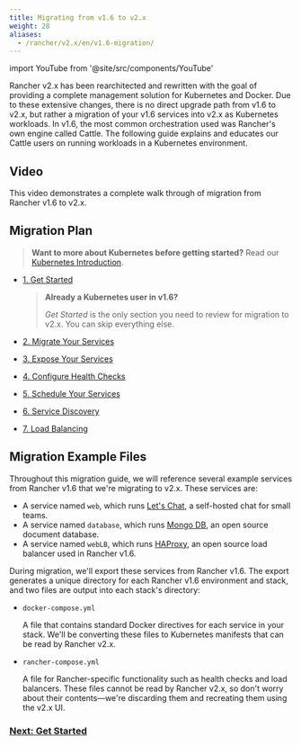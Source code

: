 ```yaml
---
title: Migrating from v1.6 to v2.x
weight: 28
aliases:
  - /rancher/v2.x/en/v1.6-migration/
---
```

import YouTube from '@site/src/components/YouTube'

Rancher v2.x has been rearchitected and rewritten with the goal of providing a complete management solution for Kubernetes and Docker.  Due to these extensive changes, there is no direct upgrade path from v1.6 to v2.x, but rather a migration of your v1.6 services into v2.x as Kubernetes workloads.  In v1.6, the most common orchestration used was Rancher's own engine called Cattle. The following guide explains and educates our Cattle users on running workloads in a Kubernetes environment.

## Video

This video demonstrates a complete walk through of migration from Rancher v1.6 to v2.x.

<YouTube id="OIifcqj5Srw"/>

## Migration Plan

>**Want to more about Kubernetes before getting started?** Read our [Kubernetes Introduction](../how-to-guides/new-user-guides/migrate-from-v1.6-v2.x/kubernetes-introduction.md).


- [1. Get Started](../how-to-guides/new-user-guides/migrate-from-v1.6-v2.x/install-and-configure-rancher.md)

    >**Already a Kubernetes user in v1.6?**
    >
    > _Get Started_ is the only section you need to review for migration to v2.x. You can skip everything else.
- [2. Migrate Your Services](../how-to-guides/new-user-guides/migrate-from-v1.6-v2.x/migrate-services.md)
- [3. Expose Your Services](../how-to-guides/new-user-guides/migrate-from-v1.6-v2.x/expose-services.md)
- [4. Configure Health Checks](../how-to-guides/new-user-guides/migrate-from-v1.6-v2.x/monitor-apps.md)
- [5. Schedule Your Services](../how-to-guides/new-user-guides/migrate-from-v1.6-v2.x/schedule-services.md)
- [6. Service Discovery](../how-to-guides/new-user-guides/migrate-from-v1.6-v2.x/discover-services.md)
- [7. Load Balancing](../how-to-guides/new-user-guides/migrate-from-v1.6-v2.x/load-balancing.md)


## Migration Example Files

Throughout this migration guide, we will reference several example services from Rancher v1.6 that we're migrating to v2.x. These services are:

- A service named `web`, which runs [Let's Chat](http://sdelements.github.io/lets-chat/), a self-hosted chat for small teams.
- A service named `database`, which runs [Mongo DB](https://www.mongodb.com/), an open source document database.
- A service named `webLB`, which runs [HAProxy](http://www.haproxy.org/), an open source load balancer used in Rancher v1.6.

During migration, we'll export these services from Rancher v1.6.  The export generates a unique directory for each Rancher v1.6 environment and stack, and two files are output into each stack's directory:

- `docker-compose.yml`

    A file that contains standard Docker directives for each service in your stack. We'll be converting these files to Kubernetes manifests that can be read by Rancher v2.x.

- `rancher-compose.yml`

    A file for Rancher-specific functionality such as health checks and load balancers. These files cannot be read by Rancher v2.x, so don't worry about their contents—we're discarding them and recreating them using the v2.x UI.


### [Next: Get Started](../how-to-guides/new-user-guides/migrate-from-v1.6-v2.x/install-and-configure-rancher.md)
